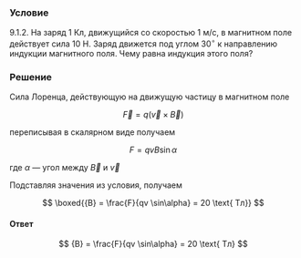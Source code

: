 ###  Условие

$9.1.2.$ На заряд $1$ Кл, движущийся со скоростью $1 \text{ м/с}$, в магнитном поле действует сила $10$ Н. Заряд движется под углом $30^{\circ}$ к направлению индукции магнитного поля. Чему равна индукция этого поля?

### Решение

Сила Лоренца, действующую на движущую частицу в магнитном поле

$$
\vec{F} = q(\vec{v}\times \vec{B})
$$

переписывая в скалярном виде получаем

$$
F = qvB\sin\alpha
$$

где $\alpha$ — угол между $\vec{B}$ и $\vec{v}$

Подставляя значения из условия, получаем

$$
\boxed{{B} = \frac{F}{qv \sin\alpha} = 20 \text{ Тл}}
$$

#### Ответ

$$
{B} = \frac{F}{qv \sin\alpha} = 20 \text{ Тл}
$$